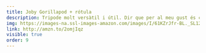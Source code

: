 ```yaml
---
title: Joby Gorillapod + rótula
description: Tripode molt versàtil i útil. Dir que per al meu gust és car per al que és.
img: https://images-na.ssl-images-amazon.com/images/I/61KZrJfr-BL._SL1200_.jpg
link: http://amzn.to/2omjIqz
visible: true
order: 9
---
```

